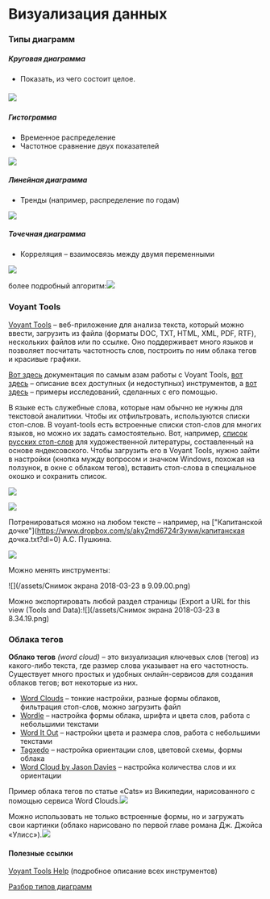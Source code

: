 # Визуализация данных

### Типы диаграмм

##### Круговая диаграмма

* Показать, из чего состоит целое.

##### ![](/assets/rsfdimport.png)

##### Гистограмма

* Временное распределение
* Частотное сравнение двух показателей

![](/assets/olhimport.png)

##### Линейная диаграмма

* Тренды \(например, распределение по годам\)

![](/assets/giknimport.png)

##### Точечная диаграмма

* Корреляция – взаимосвязь между двумя переменными

![](/assets/oiyuikimport.png)

более подробный алгоритм:![](/assets/fioslhimport.png)

### Voyant Tools

[Voyant Tools](https://voyant-tools.org/) – веб-приложение для анализа текста, который можно ввести, загрузить из файла \(форматы DOC, TXT, HTML, XML, PDF, RTF\), нескольких файлов или по ссылке. Оно поддерживает много языков и позволяет посчитать частотность слов, построить по ним облака тегов и красивые графики.

[Вот здесь](http://docs.voyant-tools.org/start/) документация по самым азам работы с Voyant Tools, [вот здесь](http://docs.voyant-tools.org/tools/) – описание всех доступных \(и недоступных\) инструментов, а [вот здесь](http://docs.voyant-tools.org/about/examples-gallery/) – примеры исследований, сделанных с его помощью.

В языке есть служебные слова, которые нам обычно не нужны для текстовой аналитики. Чтобы их отфильтровать, используются списки стоп-слов. В voyant-tools есть встроенные списки стоп-слов для многих языков, но можно их задать самостоятельно. Вот, например, [список русских стоп-слов](https://www.dropbox.com/s/onmfg7gztfddyxl/rus_stopwords.txt?dl=0) для художественной литературы, составленный на основе яндексовского. Чтобы загрузить его в Voyant Tools, нужно зайти в настройки \(кнопка мужду вопросом и значком Windows, похожая на ползунок, в окне с облаком тегов\), вставить стоп-слова в специальное окошко и сохранить список.

![](/assets/asfdsimport.png)

![](/assets/qasimport.png)

Потренироваться можно на любом тексте – например, на ["Капитанской дочке"](https://www.dropbox.com/s/aky2md6724r3yww/капитанская дочка.txt?dl=0) А.С. Пушкина.

![](/assets/qAAQAimport.png)

Можно менять инструменты:

![](/assets/Снимок экрана 2018-03-23 в 9.09.00.png)

Можно экспортировать любой раздел страницы \(Export a URL for this view \(Tools and Data\):![](/assets/Снимок экрана 2018-03-23 в 8.34.19.png)

### Облака тегов

**Облако тегов** _\(word cloud\)_ – это визуализация ключевых слов \(тегов\) из какого-либо текста, где размер слова указывает на его частотность. Существует много простых и удобных онлайн-сервисов для создания облаков тегов; вот некоторые из них.

* [Word Clouds](https://www.wordclouds.com/) – тонкие настройки, разные формы облаков, фильтрация стоп-слов, можно загрузить файл
* [Wordle](http://www.wordle.net) – настройка формы облака, шрифта и цвета слов, работа с небольшими текстами
* [Word It Out](https://worditout.com) – настройки цвета и размера слов, работа с небольшими текстами
* [Tagxedo](http://www.tagxedo.com/app.html) – настройка ориентации слов, цветовой схемы, формы облака
* [Word Cloud by Jason Davies](https://www.jasondavies.com/wordcloud/) – настройка количества слов и их ориентации

Пример облака тегов по статье «Cats» из Википедии, нарисованного с помощью сервиса Word Clouds.![](/assets/QQQimport.png)

Можно использовать не только встроенные формы, но и загружать свои картинки \(облако нарисовано по первой главе романа Дж. Джойса «Улисс»\).![](/assets/AAAimport.png)

#### Полезные ссылки

[Voyant Tools Help](https://voyant-tools.org/docs/#!/) \(подробное описание всех инструментов\)

[Разбор типов диаграмм](http://www.plam.ru/bislit/govori_na_jazyke_diagramm_posobie_po_vizualnym_kommunikacijam/p3.php#metkadoc9)

